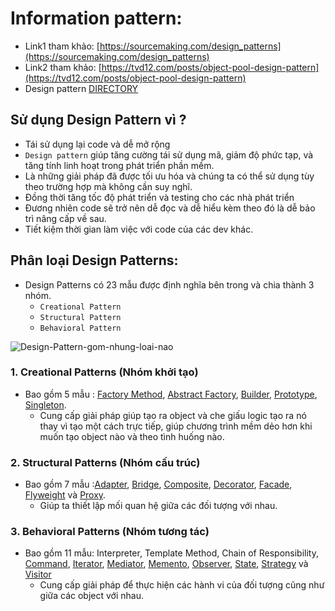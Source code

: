 # Information pattern:
- Link1 tham khảo: [https://sourcemaking.com/design_patterns](https://sourcemaking.com/design_patterns)
- Link2 tham khảo: [https://tvd12.com/posts/object-pool-design-pattern](https://tvd12.com/posts/object-pool-design-pattern)
- Design pattern [DIRECTORY](DIRECTORY.md)

## Sử dụng Design Pattern vì ?
- Tái sử dụng lại code và dễ mở rộng
- `Design pattern` giúp tăng cường tái sử dụng mã, giảm độ phức tạp, và tăng tính linh hoạt trong phát triển phần mềm.
- Là những giải pháp đã được tối ưu hóa và chúng ta có thể sử dụng tùy theo trường hợp mà không cần suy nghĩ.
- Đồng thời tăng tốc độ phát triển và testing cho các nhà phát triển
- Đương nhiên code sẽ trở nên dễ đọc và dễ hiểu kèm theo đó là dễ bảo trì nâng cấp về sau.
- Tiết kiệm thời gian làm việc với code của các dev khác.

## Phân loại Design Patterns:
- Design Patterns có 23 mẫu được định nghĩa  bên trong và chia thành 3 nhóm.
  - `Creational Pattern`
  - `Structural Pattern`
  - `Behavioral Pattern`
 
![Design-Pattern-gom-nhung-loai-nao](https://github.com/hoangtien2k3qx1/design-pattern/assets/122768076/287bc9f0-33cd-4fea-b45e-cef29a2f9868)
  
### 1. Creational Patterns (Nhóm khởi tạo)
- Bao gồm 5 mẫu : [Factory Method](https://github.com/doctor-blue/design-patterns/tree/master/Creational/Factory-method), 
[Abstract Factory](https://github.com/doctor-blue/design-patterns/tree/master/Creational/Abstract-factory-method), 
[Builder](https://github.com/doctor-blue/design-patterns/tree/master/Creational/Builder), 
[Prototype](https://github.com/doctor-blue/design-patterns/tree/master/Creational/Prototype),
 [Singleton](https://github.com/doctor-blue/design-patterns/tree/master/Creational/Singleton).
  - Cung cấp giải pháp giúp tạo ra object và che giấu logic tạo ra nó thay vì tạo một cách trực tiếp, giúp chương trình mềm dẻo hơn khi muốn tạo object nào và theo tình huống nào.
  
### 2. Structural Patterns (Nhóm cấu trúc)
- Bao gồm 7 mẫu :[Adapter](), [Bridge](), [Composite](), [Decorator](), [Facade](), [Flyweight]() và [Proxy]().
  - Giúp ta thiết lập mối quan hệ giữa các đối tượng với nhau.
    
### 3. Behavioral Patterns (Nhóm tương tác)
- Bao gồm 11 mẫu: Interpreter, Template Method, Chain of Responsibility, 
[Command](), 
[Iterator](), 
[Mediator](), [Memento](), [Observer](), [State](), [Strategy]() và [Visitor]()
  - Cung cấp giải pháp để thực hiện các hành vi của đối tượng cũng như giữa các object với nhau.

 
